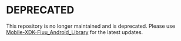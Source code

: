 # DEPRECATED
This repository is no longer maintained and is deprecated. Please use [Mobile-XDK-Fiuu_Android_Library](https://github.com/FiuuPayment/Mobile-XDK-Fiuu_Android_Library) for the latest updates.